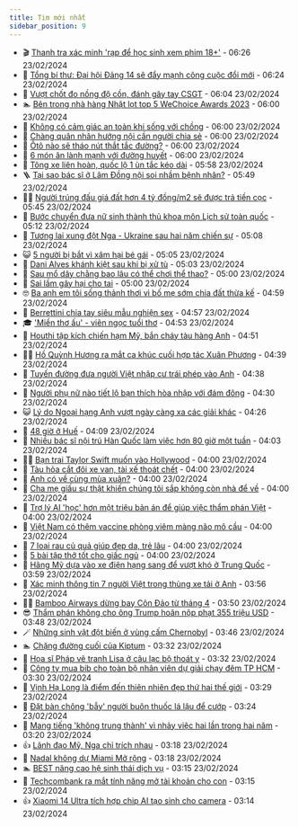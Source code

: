 ```yaml
---
title: Tim mới nhất
sidebar_position: 9
---
```


<!-- vnexpress-tin-moi-nhat:START -->
- 🎬 [Thanh tra xác minh &#39;rạp để học sinh xem phim 18+&#39;](https://vnexpress.net/thanh-tra-xac-minh-rap-de-hoc-sinh-xem-phim-18-4714534.html) - 06:26 23/02/2024
- 🐎 [Tổng bí thư: Đại hội Đảng 14 sẽ đẩy mạnh công cuộc đổi mới](https://vnexpress.net/tong-bi-thu-dai-hoi-dang-14-se-day-manh-cong-cuoc-doi-moi-4714546.html) - 06:24 23/02/2024
- 🦍 [Vượt chốt đo nồng độ cồn, đánh gãy tay CSGT](https://vnexpress.net/vuot-chot-do-nong-do-con-danh-gay-tay-csgt-4714553.html) - 06:04 23/02/2024
- 🏊 [Bên trong nhà hàng Nhật lọt top 5 WeChoice Awards 2023](https://vnexpress.net/ben-trong-nha-hang-nhat-lot-top-5-wechoice-awards-2023-4712917.html) - 06:00 23/02/2024
- 🎊 [Không có cảm giác an toàn khi sống với chồng](https://vnexpress.net/khong-co-cam-giac-an-toan-khi-song-voi-chong-4714464.html) - 06:00 23/02/2024
- 🎃 [Chàng quân nhân hướng nội cần người chia sẻ](https://vnexpress.net/chang-quan-nhan-huong-noi-can-nguoi-chia-se-4714448.html) - 06:00 23/02/2024
- 🧰 [Ôtô nào sẽ tháo nút thắt tắc đường?](https://vnexpress.net/oto-nao-se-thao-nut-that-tac-duong-4713825.html) - 06:00 23/02/2024
- 🔭 [6 món ăn lành mạnh với đường huyết](https://vnexpress.net/6-mon-an-lanh-manh-voi-duong-huyet-4714444.html) - 06:00 23/02/2024
- 🫶 [Tông xe liên hoàn, quốc lộ 1 ùn tắc kéo dài](https://vnexpress.net/tong-xe-lien-hoan-quoc-lo-1-un-tac-keo-dai-4714547.html) - 05:58 23/02/2024
- 🪜 [Tại sao bác sĩ ở Lâm Đồng nội soi nhầm bệnh nhân?](https://vnexpress.net/tai-sao-bac-si-o-lam-dong-noi-soi-nham-benh-nhan-4714541.html) - 05:49 23/02/2024
- 👨‍🏫 [Người trúng đấu giá đất hơn 4 tỷ đồng/m2 sẽ được trả tiền cọc](https://vnexpress.net/nguoi-trung-dau-gia-dat-hon-4-ty-dong-m2-se-duoc-tra-tien-coc-4714536.html) - 05:45 23/02/2024
- 🎊 [Bước chuyển đưa nữ sinh thành thủ khoa môn Lịch sử toàn quốc](https://vnexpress.net/buoc-chuyen-dua-nu-sinh-thanh-thu-khoa-mon-lich-su-toan-quoc-4714276.html) - 05:12 23/02/2024
- 🎊 [Tương lai xung đột Nga - Ukraine sau hai năm chiến sự](https://vnexpress.net/tuong-lai-xung-dot-nga-ukraine-sau-hai-nam-chien-su-4714387.html) - 05:08 23/02/2024
- 😺 [5 người bị bắt vì xâm hại bé gái](https://vnexpress.net/5-nguoi-bi-bat-vi-xam-hai-be-gai-4714540.html) - 05:05 23/02/2024
- 🐘 [Dani Alves khánh kiệt sau khi bị xử tù](https://vnexpress.net/dani-alves-khanh-kiet-sau-khi-bi-xu-tu-4714543.html) - 05:03 23/02/2024
- 🌁 [Sau mổ dây chằng bao lâu có thể chơi thể thao?](https://vnexpress.net/sau-mo-day-chang-bao-lau-co-the-choi-the-thao-4714520.html) - 05:00 23/02/2024
- 🐲 [Sai lầm gây hại cho tai](https://vnexpress.net/sai-lam-gay-hai-cho-tai-4714452.html) - 05:00 23/02/2024
- 🤓 [Ba anh em tôi sống thảnh thơi vì bố mẹ sớm chia đất thừa kế](https://vnexpress.net/ba-anh-em-toi-song-thanh-thoi-vi-bo-me-som-chia-dat-thua-ke-4714539.html) - 04:59 23/02/2024
- 💪 [Berrettini chia tay siêu mẫu nghiện sex](https://vnexpress.net/berrettini-chia-tay-sieu-mau-nghien-sex-4714525.html) - 04:57 23/02/2024
- 🎓 [&#39;Miền thơ ấu&#39; - viên ngọc tuổi thơ](https://vnexpress.net/mien-tho-au-vien-ngoc-tuoi-tho-4701479.html) - 04:53 23/02/2024
- 🫣 [Houthi tập kích chiến hạm Mỹ, bắn cháy tàu hàng Anh](https://vnexpress.net/houthi-tap-kich-chien-ham-my-ban-chay-tau-hang-anh-4714508.html) - 04:51 23/02/2024
- 🧑‍💻 [Hồ Quỳnh Hương ra mắt ca khúc cuối hợp tác Xuân Phương](https://vnexpress.net/ho-quynh-huong-ra-mat-ca-khuc-cuoi-hop-tac-xuan-phuong-4714428.html) - 04:39 23/02/2024
- 🐲 [Tuyến đường đưa người Việt nhập cư trái phép vào Anh](https://vnexpress.net/tuyen-duong-dua-nguoi-viet-nhap-cu-trai-phep-vao-anh-4661184.html) - 04:38 23/02/2024
- 🌝 [Người phụ nữ nào tiết lộ bạn thích hòa nhập với đám đông](https://vnexpress.net/nguoi-phu-nu-nao-tiet-lo-ban-thich-hoa-nhap-voi-dam-dong-4713839.html) - 04:30 23/02/2024
- 😺 [Lý do Ngoại hạng Anh vượt ngày càng xa các giải khác](https://vnexpress.net/ly-do-ngoai-hang-anh-vuot-ngay-cang-xa-cac-giai-khac-4714511.html) - 04:26 23/02/2024
- 🐎 [48 giờ ở Huế](https://vnexpress.net/48-gio-o-hue-4713779.html) - 04:09 23/02/2024
- 🎡 [Nhiều bác sĩ nội trú Hàn Quốc làm việc hơn 80 giờ một tuần](https://vnexpress.net/nhieu-bac-si-noi-tru-han-quoc-lam-viec-hon-80-gio-mot-tuan-4714468.html) - 04:03 23/02/2024
- 👨‍🏫 [Bạn trai Taylor Swift muốn vào Hollywood](https://vnexpress.net/ban-trai-taylor-swift-muon-vao-hollywood-4714194.html) - 04:00 23/02/2024
- 🦆 [Tàu hỏa cắt đôi xe van, tài xế thoát chết](https://vnexpress.net/tau-hoa-cat-doi-xe-van-tai-xe-thoat-chet-4713931.html) - 04:00 23/02/2024
- 🚦 [Anh có về cùng mùa xuân?](https://vnexpress.net/anh-co-ve-cung-mua-xuan-4714441.html) - 04:00 23/02/2024
- 💫 [Cha mẹ giấu sự thật khiến chúng tôi sắp không còn nhà để về](https://vnexpress.net/cha-me-giau-su-that-khien-chung-toi-sap-khong-con-nha-de-ve-4714380.html) - 04:00 23/02/2024
- 🎉 [Trợ lý AI &#39;học&#39; hơn một triệu bản án để giúp việc thẩm phán Việt](https://vnexpress.net/tro-ly-ai-hoc-hon-mot-trieu-ban-an-de-giup-viec-tham-phan-viet-4713757.html) - 04:00 23/02/2024
- 🌋 [Việt Nam có thêm vaccine phòng viêm màng não mô cầu](https://vnexpress.net/viet-nam-co-them-vaccine-phong-viem-mang-nao-mo-cau-4714397.html) - 04:00 23/02/2024
- 🤖 [7 loại rau củ quả giúp đẹp da, trẻ lâu](https://vnexpress.net/7-loai-rau-cu-qua-giup-dep-da-tre-lau-4714302.html) - 04:00 23/02/2024
- 🦏 [5 bài tập thở tốt cho giấc ngủ](https://vnexpress.net/5-bai-tap-tho-tot-cho-giac-ngu-4714165.html) - 04:00 23/02/2024
- 🦩 [Hãng Mỹ dựa vào xe điện hạng sang để vượt khó ở Trung Quốc](https://vnexpress.net/hang-my-dua-vao-xe-dien-hang-sang-de-vuot-kho-o-trung-quoc-4713148.html) - 03:59 23/02/2024
- 👺 [Xác minh thông tin 7 người Việt trong thùng xe tải ở Anh](https://vnexpress.net/xac-minh-thong-tin-7-nguoi-viet-trong-thung-xe-tai-o-anh-4714474.html) - 03:56 23/02/2024
- 🧑‍🏫 [Bamboo Airways dừng bay Côn Đảo từ tháng 4](https://vnexpress.net/bamboo-airways-dung-bay-con-dao-tu-thang-4-4714476.html) - 03:50 23/02/2024
- 😎 [Thẩm phán không cho ông Trump hoãn nộp phạt 355 triệu USD](https://vnexpress.net/tham-phan-khong-cho-ong-trump-hoan-nop-phat-355-trieu-usd-4714417.html) - 03:48 23/02/2024
- 🪄 [Những sinh vật đột biến ở vùng cấm Chernobyl](https://vnexpress.net/nhung-sinh-vat-dot-bien-o-vung-cam-chernobyl-4714260.html) - 03:46 23/02/2024
- 🏊 [Chặng đường cuối của Kiptum](https://vnexpress.net/chang-duong-cuoi-cua-kiptum-4714489.html) - 03:32 23/02/2024
- 💃 [Họa sĩ Pháp vẽ tranh Lisa ở câu lạc bộ thoát y](https://vnexpress.net/hoa-si-phap-ve-tranh-lisa-o-cau-lac-bo-thoat-y-4714467.html) - 03:32 23/02/2024
- 🦆 [Công ty mua bib cho toàn bộ nhân viên dự giải chạy đêm TP HCM](https://vnexpress.net/cong-ty-mua-bib-cho-toan-bo-nhan-vien-du-giai-chay-dem-tp-hcm-4712021.html) - 03:30 23/02/2024
- 🎊 [Vịnh Hạ Long là điểm đến thiên nhiên đẹp thứ hai thế giới](https://vnexpress.net/vinh-ha-long-la-diem-den-thien-nhien-dep-thu-hai-the-gioi-4714404.html) - 03:29 23/02/2024
- 👺 [Đặt bàn chông &#39;bẫy&#39; người buôn thuốc lá lậu để cướp](https://vnexpress.net/dat-ban-chong-bay-nguoi-buon-thuoc-la-lau-de-cuop-4714425.html) - 03:24 23/02/2024
- 🎡 [Mang tiếng &#39;không trung thành&#39; vì nhảy việc hai lần trong hai năm](https://vnexpress.net/mang-tieng-khong-trung-thanh-vi-nhay-viec-hai-lan-trong-hai-nam-4714243.html) - 03:20 23/02/2024
- 👍 [Lãnh đạo Mỹ, Nga chỉ trích nhau](https://vnexpress.net/lanh-dao-my-nga-chi-trich-nhau-4714390.html) - 03:18 23/02/2024
- 🐎 [Nadal không dự Miami Mở rộng](https://vnexpress.net/nadal-khong-du-miami-mo-rong-4714461.html) - 03:18 23/02/2024
- 🏊 [BEST nâng cao hệ sinh thái dịch vụ](https://vnexpress.net/best-nang-cao-he-sinh-thai-dich-vu-4714256.html) - 03:15 23/02/2024
- 🦩 [Techcombank ra mắt tính năng mở tài khoản cho con](https://vnexpress.net/techcombank-ra-mat-tinh-nang-mo-tai-khoan-cho-con-4714047.html) - 03:15 23/02/2024
- 👍 [Xiaomi 14 Ultra tích hợp chip AI tạo sinh cho camera](https://vnexpress.net/xiaomi-14-ultra-tich-hop-chip-ai-tao-sinh-cho-camera-4714337.html) - 03:14 23/02/2024<!-- vnexpress-tin-moi-nhat:END -->
